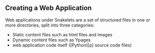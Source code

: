 ## Creating a Web Application ##

Web applications under Snakelets are a set of structured files in one or more directories, split into three categories:

* Static content files such as html files and images
* Dynamic content files such as Ypages
* web application code itself ([Python][p] source code files)

